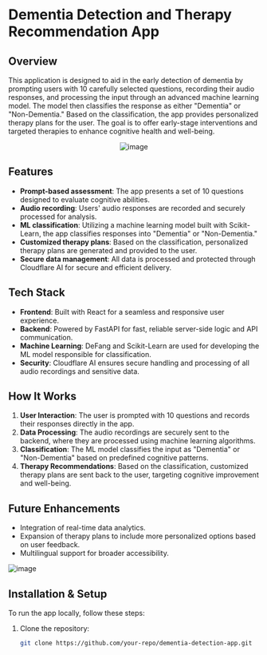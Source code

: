 # Dementia Detection and Therapy Recommendation App

## Overview
This application is designed to aid in the early detection of dementia by prompting users with 10 carefully selected questions, recording their audio responses, and processing the input through an advanced machine learning model. The model then classifies the response as either "Dementia" or "Non-Dementia." Based on the classification, the app provides personalized therapy plans for the user. The goal is to offer early-stage interventions and targeted therapies to enhance cognitive health and well-being.

<div style="text-align: center;">
  <img src="https://github.com/user-attachments/assets/d903f66e-9c97-4e95-92a8-c71d2037f75f" alt="image">
</div>




## Features
- **Prompt-based assessment**: The app presents a set of 10 questions designed to evaluate cognitive abilities.
- **Audio recording**: Users' audio responses are recorded and securely processed for analysis.
- **ML classification**: Utilizing a machine learning model built with Scikit-Learn, the app classifies responses into "Dementia" or "Non-Dementia."
- **Customized therapy plans**: Based on the classification, personalized therapy plans are generated and provided to the user.
- **Secure data management**: All data is processed and protected through Cloudflare AI for secure and efficient delivery.

## Tech Stack
- **Frontend**: Built with React for a seamless and responsive user experience.
- **Backend**: Powered by FastAPI for fast, reliable server-side logic and API communication.
- **Machine Learning**: DeFang and Scikit-Learn are used for developing the ML model responsible for classification.
- **Security**: Cloudflare AI ensures secure handling and processing of all audio recordings and sensitive data.

## How It Works
1. **User Interaction**: The user is prompted with 10 questions and records their responses directly in the app.
2. **Data Processing**: The audio recordings are securely sent to the backend, where they are processed using machine learning algorithms.
3. **Classification**: The ML model classifies the input as "Dementia" or "Non-Dementia" based on predefined cognitive patterns.
4. **Therapy Recommendations**: Based on the classification, customized therapy plans are sent back to the user, targeting cognitive improvement and well-being.

## Future Enhancements
- Integration of real-time data analytics.
- Expansion of therapy plans to include more personalized options based on user feedback.
- Multilingual support for broader accessibility.

![image](https://github.com/user-attachments/assets/cd3d83a4-3e44-4d1f-abee-c5e8dad66f2c)
## Installation & Setup
To run the app locally, follow these steps:

1. Clone the repository:
   ```bash
   git clone https://github.com/your-repo/dementia-detection-app.git
